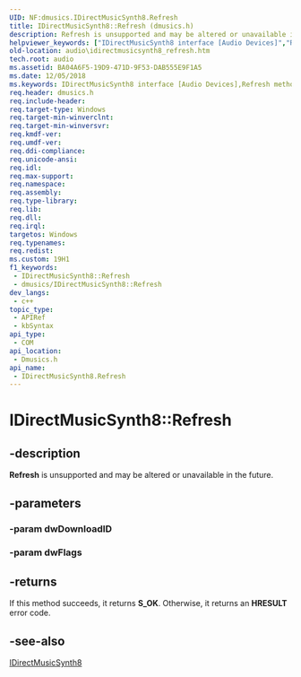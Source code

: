 ```yaml
---
UID: NF:dmusics.IDirectMusicSynth8.Refresh
title: IDirectMusicSynth8::Refresh (dmusics.h)
description: Refresh is unsupported and may be altered or unavailable in the future.
helpviewer_keywords: ["IDirectMusicSynth8 interface [Audio Devices]","Refresh method","IDirectMusicSynth8.Refresh","IDirectMusicSynth8::Refresh","Refresh","Refresh method [Audio Devices]","Refresh method [Audio Devices]","IDirectMusicSynth8 interface","audio.idirectmusicsynth8_refresh","dmusics/IDirectMusicSynth8::Refresh"]
old-location: audio\idirectmusicsynth8_refresh.htm
tech.root: audio
ms.assetid: BA04A6F5-19D9-471D-9F53-DAB555E9F1A5
ms.date: 12/05/2018
ms.keywords: IDirectMusicSynth8 interface [Audio Devices],Refresh method, IDirectMusicSynth8.Refresh, IDirectMusicSynth8::Refresh, Refresh, Refresh method [Audio Devices], Refresh method [Audio Devices],IDirectMusicSynth8 interface, audio.idirectmusicsynth8_refresh, dmusics/IDirectMusicSynth8::Refresh
req.header: dmusics.h
req.include-header: 
req.target-type: Windows
req.target-min-winverclnt: 
req.target-min-winversvr: 
req.kmdf-ver: 
req.umdf-ver: 
req.ddi-compliance: 
req.unicode-ansi: 
req.idl: 
req.max-support: 
req.namespace: 
req.assembly: 
req.type-library: 
req.lib: 
req.dll: 
req.irql: 
targetos: Windows
req.typenames: 
req.redist: 
ms.custom: 19H1
f1_keywords:
 - IDirectMusicSynth8::Refresh
 - dmusics/IDirectMusicSynth8::Refresh
dev_langs:
 - c++
topic_type:
 - APIRef
 - kbSyntax
api_type:
 - COM
api_location:
 - Dmusics.h
api_name:
 - IDirectMusicSynth8.Refresh
---
```


# IDirectMusicSynth8::Refresh


## -description

<b>Refresh</b> is unsupported and may be altered or unavailable in the future.

## -parameters

### -param dwDownloadID

### -param dwFlags

## -returns

If this method succeeds, it returns <b xmlns:loc="http://microsoft.com/wdcml/l10n">S_OK</b>. Otherwise, it returns an <b xmlns:loc="http://microsoft.com/wdcml/l10n">HRESULT</b> error code.

## -see-also

<a href="https://docs.microsoft.com/windows/desktop/api/dmusics/nn-dmusics-idirectmusicsynth8">IDirectMusicSynth8</a>

